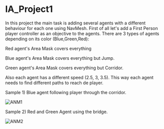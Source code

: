 # IA_Project1

In this project the main task is adding several agents with a different behaviour for each one using NavMesh. First of all let's add a First Person player controller as an objective to the agents. There are 3 types of agents depending on its color (Blue,Green,Red):

Red agent's Area Mask covers everything

Blue agent's Area Mask covers everything but Jump.

Green agent's Area Mask covers everything but Corridor.

Also each agent has a different speed (2.5, 3, 3.5). This way each agent needs to find different paths to reach de player.

Sample 1) Blue agent following player through the corridor.

![ANM1](https://user-images.githubusercontent.com/114673717/206681440-6244dc84-86fb-4704-895f-178e9bc87d28.gif)

Sample 2) Red and Green Agent using the bridge.

![ANM2](https://user-images.githubusercontent.com/114673717/206681969-65236569-3d31-4f36-8c1c-25da5f6bd616.gif)
